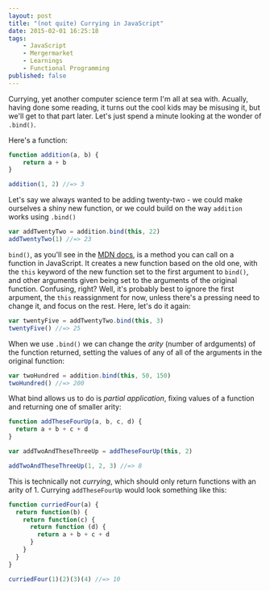 ```yaml
---
layout: post
title: "(not quite) Currying in JavaScript"
date: 2015-02-01 16:25:18
tags:
    - JavaScript
    - Mergermarket
    - Learnings
    - Functional Programming
published: false
---
```


Currying, yet another computer science term I'm all at sea with. Acually,
having done some reading, it turns out the cool kids may be misusing it, but
we'll get to that part later. Let's just spend a minute looking at the wonder of
`.bind()`.

Here's a function:

```javascript
function addition(a, b) {
    return a + b
}

addition(1, 2) //=> 3
```

Let's say we always wanted to be adding twenty-two - we could make ourselves
a shiny new function, or we could build on the way `addition` works using
`.bind()`

```javascript
var addTwentyTwo = addition.bind(this, 22)
addTwentyTwo(1) //=> 23
```

`bind()`, as you'll see in the [MDN docs], is a method you can call on a function in
JavaScript. It creates a new function based on the old one, with the `this`
keyword of the new function set to the first argument to `bind()`, and other
arguments given being set to the arguments of the original function. Confusing,
right? Well, it's probably best to ignore the first arpument, the `this`
reassignment for now, unless there's a pressing need to change it, and focus on
the rest. Here, let's do it again:

```javascript
var twentyFive = addTwentyTwo.bind(this, 3)
twentyFive() //=> 25
```

When we use `.bind()` we can change the _arity_ (number of ardguments) of the
function returned, setting the values of any of all of the arguments in the
original function:

```javascript
var twoHundred = addition.bind(this, 50, 150)
twoHundred() //=> 200
```

What bind allows us to do is _partial application_, fixing values of a function
and returning one of smaller arity:

```javascript
function addTheseFourUp(a, b, c, d) {
  return a + b + c + d
}

var addTwoAndTheseThreeUp = addTheseFourUp(this, 2)

addTwoAndTheseThreeUp(1, 2, 3) //=> 8
```

This is technically not _currying_, which should only return functions with an
arity of 1. Currying `addTheseFourUp` would look something like this:

```javascript
function curriedFour(a) {
  return function(b) {
    return function(c) {
      return function (d) {
        return a + b + c + d
      }
    }
  }
}

curriedFour(1)(2)(3)(4) //=> 10
  ```

[MDN docs]: https://developer.mozilla.org/en-US/docs/Web/JavaScript/Reference/Global_Objects/Function/bind
